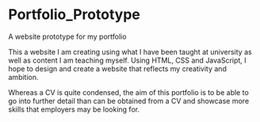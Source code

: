 # Portfolio_Prototype
A website prototype for my portfolio


This a website I am creating using what I have been taught at university as well as content I am teaching myself. Using HTML, CSS and JavaScript,
I hope to design and create a website that reflects my creativity and ambition.


Whereas a CV is quite condensed, the aim of this portfolio is to be able to go into further detail than can be obtained from a CV and showcase 
more skills that employers may be looking for.
